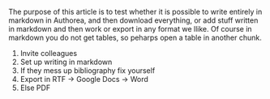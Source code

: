 The purpose of this article is to test whether it is possible to write entirely in markdown in Authorea, and then download everything, or add stuff written in markdown and then work or export in any format we llike. 
Of course in markdown you do not get tables, so peharps open a table in another chunk. 

1. Invite colleagues
2. Set up writing in markdown 
3. If they mess up bibliography fix yourself
4. Export in RTF -> Google Docs -> Word
5. Else PDF


